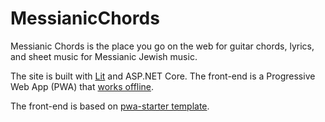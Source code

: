 # MessianicChords

Messianic Chords is the place you go on the web for guitar chords, lyrics, and sheet music for Messianic Jewish music.

The site is built with [Lit](https://lit.dev) and ASP.NET Core. The front-end is a Progressive Web App (PWA) that [works offline](https://debuggerdotbreak.judahgabriel.com/2022/07/01/offline-pwas-my-adventure-beyond-the-basics/).

The front-end is based on [pwa-starter template](https://github.com/pwa-builder/pwa-starter).
